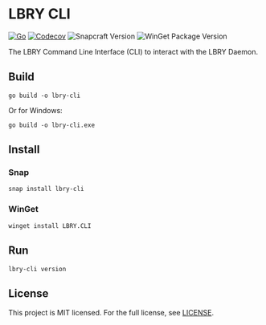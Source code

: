 # LBRY CLI

[![Go](https://github.com/LBRYFoundation/lbry-cli/actions/workflows/go.yml/badge.svg)](https://github.com/LBRYFoundation/lbry-cli/actions/workflows/go.yml)
[![Codecov](https://codecov.io/gh/LBRYFoundation/lbry-cli/graph/badge.svg)](https://codecov.io/gh/LBRYFoundation/lbry-cli)
![Snapcraft Version](https://img.shields.io/snapcraft/v/lbry-cli/latest/stable)
![WinGet Package Version](https://img.shields.io/winget/v/LBRY.CLI)

The LBRY Command Line Interface (CLI) to interact with the LBRY Daemon.

## Build

```shell
go build -o lbry-cli
```

Or for Windows:

```shell
go build -o lbry-cli.exe
```

## Install

### Snap

```shell
snap install lbry-cli
```

### WinGet

```shell
winget install LBRY.CLI
```

## Run

```shell
lbry-cli version
```

## License
This project is MIT licensed. For the full license, see [LICENSE](LICENSE.md).
